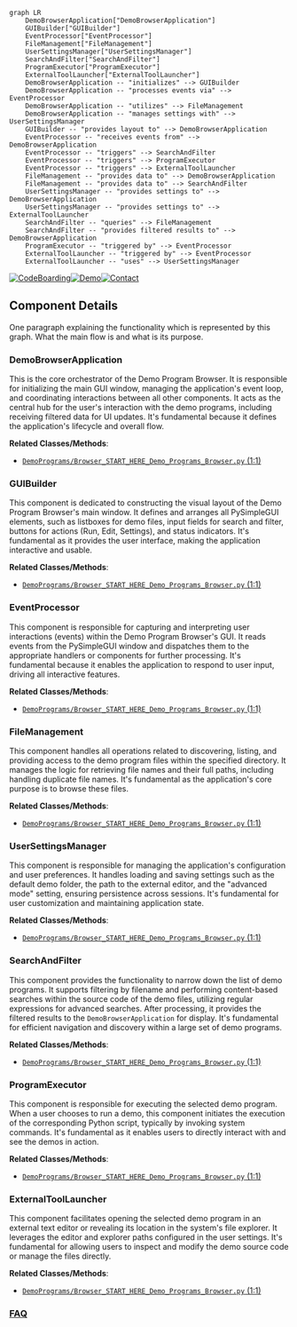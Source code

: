 ```mermaid
graph LR
    DemoBrowserApplication["DemoBrowserApplication"]
    GUIBuilder["GUIBuilder"]
    EventProcessor["EventProcessor"]
    FileManagement["FileManagement"]
    UserSettingsManager["UserSettingsManager"]
    SearchAndFilter["SearchAndFilter"]
    ProgramExecutor["ProgramExecutor"]
    ExternalToolLauncher["ExternalToolLauncher"]
    DemoBrowserApplication -- "initializes" --> GUIBuilder
    DemoBrowserApplication -- "processes events via" --> EventProcessor
    DemoBrowserApplication -- "utilizes" --> FileManagement
    DemoBrowserApplication -- "manages settings with" --> UserSettingsManager
    GUIBuilder -- "provides layout to" --> DemoBrowserApplication
    EventProcessor -- "receives events from" --> DemoBrowserApplication
    EventProcessor -- "triggers" --> SearchAndFilter
    EventProcessor -- "triggers" --> ProgramExecutor
    EventProcessor -- "triggers" --> ExternalToolLauncher
    FileManagement -- "provides data to" --> DemoBrowserApplication
    FileManagement -- "provides data to" --> SearchAndFilter
    UserSettingsManager -- "provides settings to" --> DemoBrowserApplication
    UserSettingsManager -- "provides settings to" --> ExternalToolLauncher
    SearchAndFilter -- "queries" --> FileManagement
    SearchAndFilter -- "provides filtered results to" --> DemoBrowserApplication
    ProgramExecutor -- "triggered by" --> EventProcessor
    ExternalToolLauncher -- "triggered by" --> EventProcessor
    ExternalToolLauncher -- "uses" --> UserSettingsManager
```
[![CodeBoarding](https://img.shields.io/badge/Generated%20by-CodeBoarding-9cf?style=flat-square)](https://github.com/CodeBoarding/CodeBoarding)[![Demo](https://img.shields.io/badge/Try%20our-Demo-blue?style=flat-square)](https://www.codeboarding.org/demo)[![Contact](https://img.shields.io/badge/Contact%20us%20-%20contact@codeboarding.org-lightgrey?style=flat-square)](mailto:contact@codeboarding.org)

## Component Details

One paragraph explaining the functionality which is represented by this graph. What the main flow is and what is its purpose.

### DemoBrowserApplication
This is the core orchestrator of the Demo Program Browser. It is responsible for initializing the main GUI window, managing the application's event loop, and coordinating interactions between all other components. It acts as the central hub for the user's interaction with the demo programs, including receiving filtered data for UI updates. It's fundamental because it defines the application's lifecycle and overall flow.


**Related Classes/Methods**:

- <a href="https://github.com/PySimpleGUI/PySimpleGUI/blob/master/DemoPrograms/Browser_START_HERE_Demo_Programs_Browser.py#L1-L1" target="_blank" rel="noopener noreferrer">`DemoPrograms/Browser_START_HERE_Demo_Programs_Browser.py` (1:1)</a>


### GUIBuilder
This component is dedicated to constructing the visual layout of the Demo Program Browser's main window. It defines and arranges all PySimpleGUI elements, such as listboxes for demo files, input fields for search and filter, buttons for actions (Run, Edit, Settings), and status indicators. It's fundamental as it provides the user interface, making the application interactive and usable.


**Related Classes/Methods**:

- <a href="https://github.com/PySimpleGUI/PySimpleGUI/blob/master/DemoPrograms/Browser_START_HERE_Demo_Programs_Browser.py#L1-L1" target="_blank" rel="noopener noreferrer">`DemoPrograms/Browser_START_HERE_Demo_Programs_Browser.py` (1:1)</a>


### EventProcessor
This component is responsible for capturing and interpreting user interactions (events) within the Demo Program Browser's GUI. It reads events from the PySimpleGUI window and dispatches them to the appropriate handlers or components for further processing. It's fundamental because it enables the application to respond to user input, driving all interactive features.


**Related Classes/Methods**:

- <a href="https://github.com/PySimpleGUI/PySimpleGUI/blob/master/DemoPrograms/Browser_START_HERE_Demo_Programs_Browser.py#L1-L1" target="_blank" rel="noopener noreferrer">`DemoPrograms/Browser_START_HERE_Demo_Programs_Browser.py` (1:1)</a>


### FileManagement
This component handles all operations related to discovering, listing, and providing access to the demo program files within the specified directory. It manages the logic for retrieving file names and their full paths, including handling duplicate file names. It's fundamental as the application's core purpose is to browse these files.


**Related Classes/Methods**:

- <a href="https://github.com/PySimpleGUI/PySimpleGUI/blob/master/DemoPrograms/Browser_START_HERE_Demo_Programs_Browser.py#L1-L1" target="_blank" rel="noopener noreferrer">`DemoPrograms/Browser_START_HERE_Demo_Programs_Browser.py` (1:1)</a>


### UserSettingsManager
This component is responsible for managing the application's configuration and user preferences. It handles loading and saving settings such as the default demo folder, the path to the external editor, and the "advanced mode" setting, ensuring persistence across sessions. It's fundamental for user customization and maintaining application state.


**Related Classes/Methods**:

- <a href="https://github.com/PySimpleGUI/PySimpleGUI/blob/master/DemoPrograms/Browser_START_HERE_Demo_Programs_Browser.py#L1-L1" target="_blank" rel="noopener noreferrer">`DemoPrograms/Browser_START_HERE_Demo_Programs_Browser.py` (1:1)</a>


### SearchAndFilter
This component provides the functionality to narrow down the list of demo programs. It supports filtering by filename and performing content-based searches within the source code of the demo files, utilizing regular expressions for advanced searches. After processing, it provides the filtered results to the `DemoBrowserApplication` for display. It's fundamental for efficient navigation and discovery within a large set of demo programs.


**Related Classes/Methods**:

- <a href="https://github.com/PySimpleGUI/PySimpleGUI/blob/master/DemoPrograms/Browser_START_HERE_Demo_Programs_Browser.py#L1-L1" target="_blank" rel="noopener noreferrer">`DemoPrograms/Browser_START_HERE_Demo_Programs_Browser.py` (1:1)</a>


### ProgramExecutor
This component is responsible for executing the selected demo program. When a user chooses to run a demo, this component initiates the execution of the corresponding Python script, typically by invoking system commands. It's fundamental as it enables users to directly interact with and see the demos in action.


**Related Classes/Methods**:

- <a href="https://github.com/PySimpleGUI/PySimpleGUI/blob/master/DemoPrograms/Browser_START_HERE_Demo_Programs_Browser.py#L1-L1" target="_blank" rel="noopener noreferrer">`DemoPrograms/Browser_START_HERE_Demo_Programs_Browser.py` (1:1)</a>


### ExternalToolLauncher
This component facilitates opening the selected demo program in an external text editor or revealing its location in the system's file explorer. It leverages the editor and explorer paths configured in the user settings. It's fundamental for allowing users to inspect and modify the demo source code or manage the files directly.


**Related Classes/Methods**:

- <a href="https://github.com/PySimpleGUI/PySimpleGUI/blob/master/DemoPrograms/Browser_START_HERE_Demo_Programs_Browser.py#L1-L1" target="_blank" rel="noopener noreferrer">`DemoPrograms/Browser_START_HERE_Demo_Programs_Browser.py` (1:1)</a>




### [FAQ](https://github.com/CodeBoarding/GeneratedOnBoardings/tree/main?tab=readme-ov-file#faq)